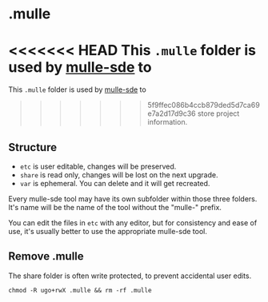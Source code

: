 # .mulle

<<<<<<< HEAD
This `.mulle` folder is used by [mulle-sde](//mulle-sde.github.io) to
=======
This `.mulle` folder is used by [mulle-sde](//mulle-sde.gihub.io) to
>>>>>>> 5f9ffec086b4ccb879ded5d7ca69e7a2d17d9c36
store project information.

## Structure

* `etc` is user editable, changes will be preserved.
* `share` is read only, changes will be lost on the next upgrade.
* `var` is ephemeral. You can delete and it will get recreated.

Every mulle-sde tool may have its own subfolder within those three folders.
It's name will be the name of the tool without the "mulle-" prefix.

You can edit the files in `etc` with any editor, but for consistency and
ease of use, it's usually better to use the appropriate mulle-sde tool.

## Remove .mulle

The share folder is often write protected, to prevent accidental user edits.

```
chmod -R ugo+rwX .mulle && rm -rf .mulle
```


